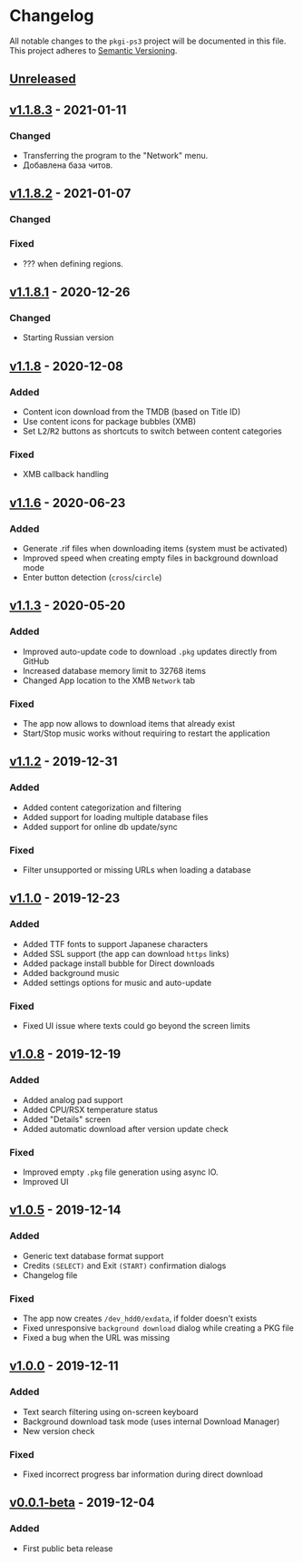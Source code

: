 # Changelog

All notable changes to the `pkgi-ps3` project will be documented in this file. This project adheres to [Semantic Versioning](https://semver.org/spec/v2.0.0.html).

## [Unreleased]()

## [v1.1.8.3](https://github.com/ErikPshat/PKGi-PS3-RUS-MOD/releases/tag/v1.1.8.3) - 2021-01-11

### Changed

* Transferring the program to the "Network" menu.
* Добавлена база читов.

## [v1.1.8.2](https://github.com/ErikPshat/PKGi-PS3-RUS-MOD/releases/tag/v1.1.8.2) - 2021-01-07

### Changed

### Fixed

* ??? when defining regions.

## [v1.1.8.1](https://github.com/nikolaevich23/pkgi/releases/tag/v1.1.8.1) - 2020-12-26

### Changed

* Starting Russian version

## [v1.1.8](https://github.com/bucanero/pkgi-ps3/releases/tag/v1.1.8) - 2020-12-08

### Added

* Content icon download from the TMDB (based on Title ID)
* Use content icons for package bubbles (XMB)
* Set <kbd>L2</kbd>/<kbd>R2</kbd> buttons as shortcuts to switch between content categories

### Fixed

* XMB callback handling

## [v1.1.6](https://github.com/bucanero/pkgi-ps3/releases/tag/v1.1.6) - 2020-06-23

### Added

* Generate .rif files when downloading items (system must be activated)
* Improved speed when creating empty files in background download mode
* Enter button detection (`cross`/`circle`)

## [v1.1.3](https://github.com/bucanero/pkgi-ps3/releases/tag/v1.1.3) - 2020-05-20

### Added

* Improved auto-update code to download `.pkg` updates directly from GitHub
* Increased database memory limit to 32768 items
* Changed App location to the XMB `Network` tab

### Fixed

* The app now allows to download items that already exist
* Start/Stop music works without requiring to restart the application

## [v1.1.2](https://github.com/bucanero/pkgi-ps3/releases/tag/v1.1.2) - 2019-12-31

### Added

* Added content categorization and filtering
* Added support for loading multiple database files
* Added support for online db update/sync

### Fixed

* Filter unsupported or missing URLs when loading a database

## [v1.1.0](https://github.com/bucanero/pkgi-ps3/releases/tag/v1.1.0) - 2019-12-23

### Added

* Added TTF fonts to support Japanese characters
* Added SSL support (the app can download `https` links)
* Added package install bubble for Direct downloads
* Added background music
* Added settings options for music and auto-update

### Fixed

* Fixed UI issue where texts could go beyond the screen limits

## [v1.0.8](https://github.com/bucanero/pkgi-ps3/releases/tag/v1.0.8) - 2019-12-19

### Added

* Added analog pad support
* Added CPU/RSX temperature status
* Added "Details" screen
* Added automatic download after version update check 

### Fixed

* Improved empty `.pkg` file generation using async IO.
* Improved UI

## [v1.0.5](https://github.com/bucanero/pkgi-ps3/releases/tag/v1.0.5) - 2019-12-14

### Added

* Generic text database format support
* Credits `(SELECT)` and Exit `(START)` confirmation dialogs
* Changelog file

### Fixed

* The app now creates `/dev_hdd0/exdata`, if folder doesn't exists
* Fixed unresponsive `background download` dialog while creating a PKG file
* Fixed a bug when the URL was missing

## [v1.0.0](https://github.com/bucanero/pkgi-ps3/releases/tag/v1.0.0) - 2019-12-11

### Added

* Text search filtering using on-screen keyboard
* Background download task mode (uses internal Download Manager)
* New version check

### Fixed

* Fixed incorrect progress bar information during direct download

## [v0.0.1-beta](https://github.com/bucanero/pkgi-ps3/releases/tag/v0.0.1-beta) - 2019-12-04

### Added

* First public beta release
